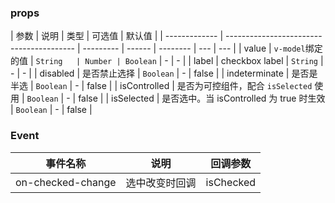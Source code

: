 <anchor label="API" />

### props

| 参数          | 说明                                     | 类型      | 可选值 | 默认值   |
| ------------- | ---------------------------------------- | --------- | ------ | -------- | --- | --- |
| value         | `v-model`绑定的值                        | `String   | Number | Boolean` | -   | -   |
| label         | checkbox label                           | `String`  | -      | -        |
| disabled      | 是否禁止选择                             | `Boolean` | -      | false    |
| indeterminate | 是否是半选                               | `Boolean` | -      | false    |
| isControlled  | 是否为可控组件，配合 `isSelected` 使用   | `Boolean` | -      | false    |
| isSelected    | 是否选中。当 isControlled 为 true 时生效 | `Boolean` | -      | false    |

### Event

| 事件名称          | 说明           | 回调参数  |
| ----------------- | -------------- | --------- |
| on-checked-change | 选中改变时回调 | isChecked |
